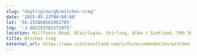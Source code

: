 ```yaml
---
slug: "daytrip/eu/gb/witches-crag"
date: '2025-05-23T00:00:00'
lat: '56.151860561962785'
lng: '-3.882293701171875'
location: Hillfoots Road, Blairlogie, Stirling, Alba / Scotland, FK9 5PJ, United Kingdom
title: Witches Crag
external_url: https://www.visitscotland.com/info/accommodation/witches-craig-caravan-camping-park-p206221
---
```



